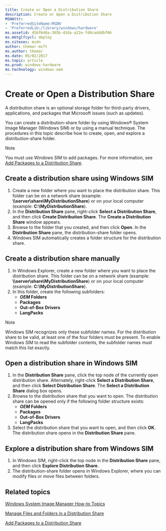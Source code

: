 ```yaml
---
title: Create or Open a Distribution Share
description: Create or Open a Distribution Share
MSHAttr:
- 'PreferredSiteName:MSDN'
- 'PreferredLib:/library/windows/hardware'
ms.assetid: 45bf648a-305b-43da-a22e-fd0cadddbf06
ms.mktglfcycl: deploy
ms.sitesec: msdn
author: themar-msft
ms.author: themar
ms.date: 05/02/2017
ms.topic: article
ms.prod: windows-hardware
ms.technology: windows-oem
---
```

# Create or Open a Distribution Share

A distribution share is an optional storage folder for third-party drivers, applications, and packages that Microsoft issues (such as updates).

You can create a distribution-share folder by using Windows® System Image Manager (Windows SIM) or by using a manual technique. The procedures in this topic describe how to create, open, and explore a distribution-share folder.

> [!Note]
> You must use Windows SIM to add packages. For more information, see [Add Packages to a Distribution Share](add-packages-to-a-distribution-share.md).

## Create a distribution share using Windows SIM

1. Create a new folder where you want to place the distribution share. This folder can be on a network share (example: **\\\\server\\share\\MyDistributionShare**) or on your local computer (example: **C:\\MyDistributionShare**).
1. In the **Distribution Share** pane, right-click **Select a Distribution Share**, and then click **Create Distribution Share**. The **Create a Distribution Share** window appears.
1. Browse to the folder that you created, and then click **Open**. In the **Distribution Share** pane, the distribution-share folder opens. 
1. Windows SIM automatically creates a folder structure for the distribution share.

## Create a distribution share manually

1. In Windows Explorer, create a new folder where you want to place the distribution share. This folder can be on a network share (example: **\\\\server\\share\\MyDistributionShare**) or on your local computer (example: **C:\\MyDistributionShare**).
1. In this folder, create the following subfolders:
    * **$OEM$ Folders**
    * **Packages**
    * **Out-of-Box Drivers**
    * **LangPacks**

> [!Note]
> Windows SIM recognizes only these subfolder names. For the distribution share to be valid, at least one of the four folders must be present. To enable Windows SIM to read the subfolder contents, the subfolder names must match this list exactly.

## Open a distribution share in Windows SIM

1. In the **Distribution Share** pane, click the top node of the currently open distribution share. Alternately, right-click **Select a Distribution Share**, and then click **Select Distribution Share**. The **Select a Distribution Share** dialog box opens.
1. Browse to the distribution share that you want to open. The distribution share can be opened only if the following folder structure exists:
    * **$OEM$ Folders**
    * **Packages**
    * **Out-of-Box Drivers**
    * **LangPacks**
1. Select the distribution share that you want to open, and then click **OK**. The distribution share opens in the **Distribution Share** pane.

## Explore a distribution share from Windows SIM

1. In Windows SIM, right-click the top node in the **Distribution Share** pane, and then click **Explore Distribution Share**.
1. The distribution-share folder opens in Windows Explorer, where you can modify files or move files between folders.

## Related topics

[Windows System Image Manager How-to Topics](windows-system-image-manager-how-to-topics.md)

[Manage Files and Folders in a Distribution Share](manage-files-and-folders-in-a-distribution-share.md)

[Add Packages to a Distribution Share](add-packages-to-a-distribution-share.md)
